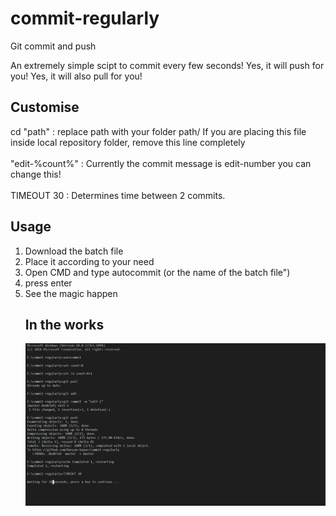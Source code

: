# commit-regularly
Git commit and push

An extremely simple scipt to commit every few seconds!
Yes, it will push for you!
Yes, it will also pull for you!

## Customise

cd "path" : replace path with your folder path/ If you are placing this file inside local repository folder, remove this line completely
<br />
<br />
"edit-%count%" : Currently the commit message is edit-number you can change this!
<br />
<br />
TIMEOUT 30 : Determines time between 2 commits.

## Usage
<ol>
<li>Download the batch file </li>
<li>Place it according to your need</li>
<li>Open CMD and type autocommit (or the name of the batch file")
<li>press enter
<li>See the magic happen

## In the works
![Terminal](./Screenshot.png)

